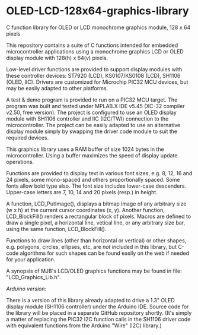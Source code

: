 # OLED-LCD-128x64-graphics-library
C function library for OLED or LCD monochrome graphics module, 128 x 64 pixels

This repository contains a suite of C functions intended for embedded microcontroller applications
using a monochrome graphics LCD or OLED display module with 128(h) x 64(v) pixels.

Low-level driver functions are provided to support display modules with these controller devices:
ST7920 (LCD), KS0107/KS0108 (LCD), SH1106 (OLED, IIC).  Drivers are customized for Microchip PIC32
MCU devices, but may be easily adapted to other platforms.

A test & demo program is provided to run on a PIC32 MCU target. The program was built and tested
under MPLAB.X IDE v5.45 (XC-32 compiler v2.50, free version). The project is configured to use an
OLED display module with SH1106 controller and IIC (I2C/TWI) connection to the microcontroller.
The project can be easily adapted to use an alternative display module simply by swapping the
driver code module to suit the required devices.

This graphics library uses a RAM buffer of size 1024 bytes in the microcontroller. Using a buffer
maximizes the speed of display update operations.

Functions are provided to display text in various font sizes, e.g. 8, 12, 16 and 24 pixels, some
mono-spaced and others proportionally spaced. Some fonts allow bold type also. The font size
includes lower-case descenders. Upper-case letters are 7, 10, 14 and 20 pixels (resp.) in height.

A function, LCD_PutImage(), displays a bitmap image of any arbitrary size (w x h) at the current
cursor coordinates (x, y). Another function, LCD_BlockFill() renders a rectangular block of pixels.
Macros are defined to draw a single pixel, a horizontal line, vetical line, or any arbitrary size
bar, using the same function, LCD_BlockFill().

Functions to draw lines (other than horizontal or vertical) or other shapes, e.g. polygons, circles,
ellipses, etc, are *not* included in this library, but C-code algorithms for such shapes can be
found easily on the web if needed for your application.

A synopsis of MJB's LCD/OLED graphics functions may be found in file: "LCD_Graphics_Lib.h".

_Arduino version:_

There is a version of this library already adapted to drive a 1.3" OLED display module (SH1106 controller)
under the Arduino IDE. Source code for the library will be placed in a separate GitHub repository shortly. 
(It's simply a matter of replacing the PIC32 I2C function calls in the SH1106 driver code with 
equivalent functions from the Arduino "Wire" (I2C) library.)

